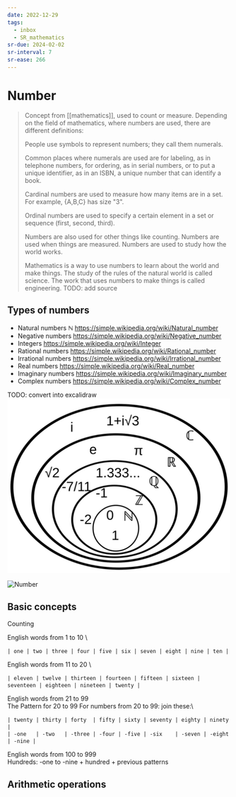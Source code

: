 ```yaml
---
date: 2022-12-29
tags:
  - inbox
  - SR_mathematics
sr-due: 2024-02-02
sr-interval: 7
sr-ease: 266
---
```


# Number

> Concept from [[mathematics]], used to count or measure. Depending
> on the field of mathematics, where numbers are used, there are different
> definitions:
>
> People use symbols to represent numbers; they call them numerals.
>
> Common places where numerals are used are for labeling, as in telephone
> numbers, for ordering, as in serial numbers, or to put a unique identifier, as
> in an ISBN, a unique number that can identify a book.
>
> Cardinal numbers are used to measure how many items are in a set. For example,
> {A,B,C} has size "3".
>
> Ordinal numbers are used to specify a certain element in a set or sequence
> (first, second, third).
>
> Numbers are also used for other things like counting. Numbers are used when
> things are measured. Numbers are used to study how the world works.
>
> Mathematics is a way to use numbers to learn about the world and make things.
> The study of the rules of the natural world is called science. The work that
> uses numbers to make things is called engineering.
TODO: add source

## Types of numbers

- Natural numbers $\mathbb{N}$ https://simple.wikipedia.org/wiki/Natural_number
- Negative numbers https://simple.wikipedia.org/wiki/Negative_number
- Integers https://simple.wikipedia.org/wiki/Integer
- Rational numbers https://simple.wikipedia.org/wiki/Rational_number
- Irrational numbers https://simple.wikipedia.org/wiki/Irrational_number
- Real numbers https://simple.wikipedia.org/wiki/Real_number
- Imaginary numbers https://simple.wikipedia.org/wiki/Imaginary_number
- Complex numbers https://simple.wikipedia.org/wiki/Complex_number

TODO: convert into excalidraw
![Number](img/NumberSetinC.svg)

![Number](img/Diagramma_di_Venn_dei_numeri.svg)

## Basic concepts

Counting

English words from 1 to 10
&#10;\
```
| one | two | three | four | five | six | seven | eight | nine | ten |
```

English words from 11 to 20
&#10;\
```
| eleven | twelve | thirteen | fourteen | fifteen | sixteen | seventeen | eighteen | nineteen | twenty |
```

English words from 21 to 99
&#10;\
The Pattern for 20 to 99 For numbers from 20 to 99: join these:\
```
| twenty | thirty | forty  | fifty | sixty | seventy | eighty | ninety |
| -one   | -two   | -three | -four | -five | -six    | -seven | -eight | -nine |
```

English words from 100 to 999
&#10;\
Hundreds: -one to -nine + hundred + previous patterns

## Arithmetic operations
